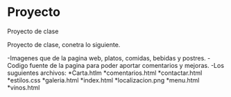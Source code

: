 # Proyecto
Proyecto de clase

Proyecto  de clase, conetra lo siguiente.

-Imagenes que  de la pagina web, platos, comidas, bebidas y postres.
-Codigo fuente de la pagina para poder aportar comentarios y  mejoras.
-Los  suguientes  archivos:
*Carta.htlm
*comentarios.html
*contactar.html
*estilos.css
*galeria.html
*index.html
*localizacion.png
*menu.html
*vinos.html


